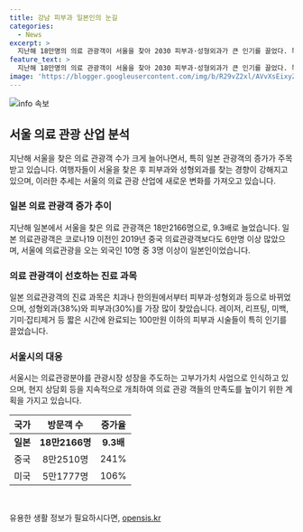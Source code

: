 ```yaml
---
title: 강남 피부과 일본인의 눈길
categories:
  - News
excerpt: >
  지난해 18만명의 의료 관광객이 서울을 찾아 2030 피부과·성형외과가 큰 인기를 끌었다. 특히 일본 관광객들의 피부과 시술에 대한 관심이 높아져 그 수가 급증했다. 실제로 일본 의료관광객은 9.3배 증가하여 18만2166명을 기록했고, 그 중 38.5%가 피부과와 성형외과를 찾았다. 이는 피부과 시술들의 간편함과 비용 효율성 때문으로 보인다. 이에 대응해 서울시는 의료관광을 적극 유치하기 위해 관련 상담회 등을 계획 중이다.
feature_text: >
  지난해 18만명의 의료 관광객이 서울을 찾아 2030 피부과·성형외과가 큰 인기를 끌었다. 특히 일본 관광객들의 피부과 시술에 대한 관심이 높아져 그 수가 급증했다. 실제로 일본 의료관광객은 9.3배 증가하여 18만2166명을 기록했고, 그 중 38.5%가 피부과와 성형외과를 찾았다. 이는 피부과 시술들의 간편함과 비용 효율성 때문으로 보인다. 이에 대응해 서울시는 의료관광을 적극 유치하기 위해 관련 상담회 등을 계획 중이다.
image: 'https://blogger.googleusercontent.com/img/b/R29vZ2xl/AVvXsEixyZcFfHzMRdzZMjFBmAUKJYCLCGyLL1o632UiGVXcaFdKo_bkvkuCioo0uUKlGfBVcT3P84aROyZIXSBEx3Aw5nCQ3pTgDom1WDC4m8eifvWiAmWEEVb4x6G_l8C0QH225ldMjyaFvpxGEBGNO37VmDTDMHGhJPq73UglMfDca1-0aw/s1600/blogspot.png'
---
```


<p><img src="https://blogger.googleusercontent.com/img/b/R29vZ2xl/AVvXsEixyZcFfHzMRdzZMjFBmAUKJYCLCGyLL1o632UiGVXcaFdKo_bkvkuCioo0uUKlGfBVcT3P84aROyZIXSBEx3Aw5nCQ3pTgDom1WDC4m8eifvWiAmWEEVb4x6G_l8C0QH225ldMjyaFvpxGEBGNO37VmDTDMHGhJPq73UglMfDca1-0aw/s1600/blogspot.png" alt="info 속보" /></p>

<h2 data-ke-size="size26">서울 의료 관광 산업 분석</h2>

<p data-ke-size="size16">지난해 서울을 찾은 의료 관광객 수가 크게 늘어나면서, 특히 일본 관광객의 증가가 주목받고 있습니다. 여행자들이 서울을 찾은 후 피부과와 성형외과를 찾는 경향이 강해지고 있으며, 이러한 추세는 서울의 의료 관광 산업에 새로운 변화를 가져오고 있습니다.</p>

<h3 data-ke-size="size24">일본 의료 관광객 증가 추이</h3>

<p data-ke-size="size16">지난해 일본에서 서울을 찾은 의료 관광객은 18만2166명으로, 9.3배로 늘었습니다. 일본 의료관광객은 코로나19 이전인 2019년 중국 의료관광객보다도 6만명 이상 많았으며, 서울에 의료관광을 오는 외국인 10명 중 3명 이상이 일본인이었습니다.</p>

<h3 data-ke-size="size24">의료 관광객이 선호하는 진료 과목</h3>

<p data-ke-size="size16">일본 의료관광객의 진료 과목은 치과나 한의원에서부터 피부과·성형외과 등으로 바뀌었으며, 성형외과(38%)와 피부과(30%)를 가장 많이 찾았습니다. 레이저, 리프팅, 미백, 기미·잡티제거 등 짧은 시간에 완료되는 100만원 이하의 피부과 시술들이 특히 인기를 끌었습니다.</p>

<h3 data-ke-size="size24">서울시의 대응</h3>

<p data-ke-size="size16">서울시는 의료관광분야를 관광시장 성장을 주도하는 고부가가치 사업으로 인식하고 있으며, 현지 상담회 등을 지속적으로 개최하여 의료 관광 객들의 만족도를 높이기 위한 계획을 가지고 있습니다.</p>

<table>
    <thead>
        <tr>
            <th scope="col">국가</th>
            <th scope="col">방문객 수</th>
            <th scope="col">증가율</th>
        </tr>
    </thead>
    <tbody>
        <tr>
            <td style="text-align: center; height: 17px;"><b>일본</b></td>
            <td style="text-align: center; height: 17px;"><b>18만2166명</b></td>
            <td style="text-align: center; height: 17px;"><b>9.3배</b></td>
        </tr>
        <tr>
            <td style="text-align: center; height: 17px;">중국</td>
            <td style="text-align: center; height: 17px;">8만2510명</td>
            <td style="text-align: center; height: 17px;">241%</td>
        </tr>
        <tr>
            <td style="text-align: center; height: 17px;">미국</td>
            <td style="text-align: center; height: 17px;">5만1777명</td>
            <td style="text-align: center; height: 17px;">106%</td>
        </tr>
    </tbody>
</table>

<p data-ke-size="size16">&nbsp;</p>
유용한 생활 정보가 필요하시다면, <a href="https://opensis.kr" rel="dofollow">opensis.kr</a>


